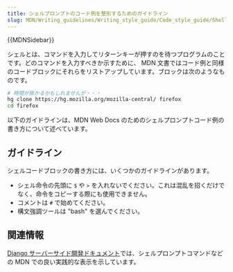 ```yaml
---
title: シェルプロンプトのコード例を整形するためのガイドライン
slug: MDN/Writing_guidelines/Writing_style_guide/Code_style_guide/Shell
---
```


{{MDNSidebar}}

シェルとは、コマンドを入力してリターンキーが押すのを待つプログラムのことです。どのコマンドを入力すべきか示すために、 MDN 文書ではコード例と同様のコードブロックにそれらをリストアップしています。ブロックは次のようなものです。

```bash example-good
# 時間が掛かるかもしれませんが・・・
hg clone https://hg.mozilla.org/mozilla-central/ firefox
cd firefox
```

以下のガイドラインは、MDN Web Docs のためのシェルプロンプトコード例の書き方について述べています。

## ガイドライン

シェルコードブロックの書き方には、いくつかのガイドラインがあります。

- シェル命令の先頭に `$` や `>` を入れないでください。これは混乱を招くだけでなく、命令をコピーする際にも使用できません。
- コメントは `#` で始めてください。
- 構文強調ツールは "bash" を選んでください。

## 関連情報

[Django サーバーサイド開発ドキュメント](/ja/docs/Learn/Server-side/Django)では、シェルプロンプトコマンドなどの MDN での良い実践的な表示を示しています。
